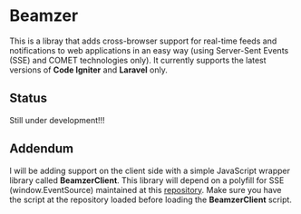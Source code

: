 ﻿# Beamzer

This is a libray that adds cross-browser support for real-time feeds and notifications to web applications in an easy way (using Server-Sent Events (SSE) and COMET technologies only). It currently supports the latest versions of **Code Igniter** and **Laravel** only. 

## Status

Still under development!!!

## Addendum

I will be adding support on the client side with a simple JavaScript wrapper library called **BeamzerClient**. This library will depend on a polyfill for SSE (window.EventSource) maintained at this [repository](https://github.com/amvtek/EventSource/). Make sure you have the script at the repository loaded before loading the **BeamzerClient** script.   
